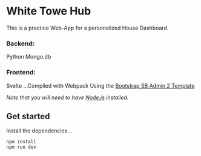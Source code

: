 # White Towe Hub

This is a practice Web-App for a personalized House Dashboard. 

### Backend:
Python
Mongo.db

### Frontend: 
Svelte
...Compiled with Webpack
Using the [Bootstrap SB Admin 2 Template](https://startbootstrap.com/themes/sb-admin-2/)

*Note that you will need to have [Node.js](https://nodejs.org) installed.*

## Get started

Install the dependencies...

```cd 'White Tower Hub'
npm install
npm run dev
```
